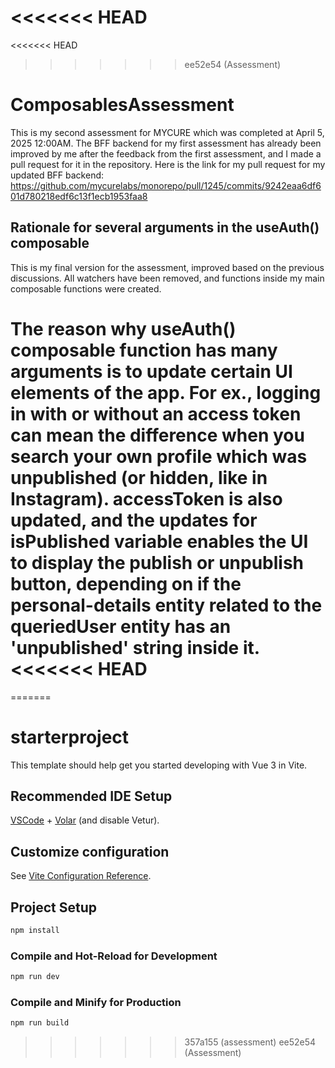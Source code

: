 <<<<<<< HEAD
=======
<<<<<<< HEAD
>>>>>>> ee52e54 (Assessment)
# ComposablesAssessment
This is my second assessment for MYCURE which was completed at April 5, 2025 12:00AM. The BFF backend for my first assessment has already been improved by me after the feedback from the first assessment, and I made a pull request for it in the repository. Here is the link for my pull request for my updated BFF backend: https://github.com/mycurelabs/monorepo/pull/1245/commits/9242eaa6df601d780218edf6c13f1ecb1953faa8 


## Rationale for several arguments in the useAuth() composable
This is my final version for the assessment, improved based on the previous discussions. All watchers have been removed, and functions inside my main composable functions were created.

The reason why useAuth() composable function has many arguments is to update certain UI elements of the app. For ex., logging in with or without an access token can mean the difference when you search your own profile which was unpublished (or hidden, like in Instagram). accessToken is also updated, and the updates for isPublished variable enables the UI to display the publish or unpublish button, depending on if the personal-details entity related to the queriedUser entity has an 'unpublished' string inside it.
<<<<<<< HEAD
=======
=======
# starterproject

This template should help get you started developing with Vue 3 in Vite.

## Recommended IDE Setup

[VSCode](https://code.visualstudio.com/) + [Volar](https://marketplace.visualstudio.com/items?itemName=Vue.volar) (and disable Vetur).

## Customize configuration

See [Vite Configuration Reference](https://vite.dev/config/).

## Project Setup

```sh
npm install
```

### Compile and Hot-Reload for Development

```sh
npm run dev
```

### Compile and Minify for Production

```sh
npm run build
```
>>>>>>> 357a155 (assessment)
>>>>>>> ee52e54 (Assessment)
